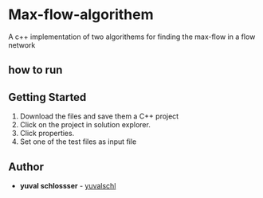 # Max-flow-algorithem

A c++ implementation of two algorithems for finding the max-flow in a flow network

## how to run



## Getting Started

1. Download the files and save them a C++ project
2. Click on the project in solution explorer.
3. Click properties.
4. Set one of the test files as input file

## Author

* **yuval schlossser** - [yuvalschl](https://github.com/yuvalschl)
